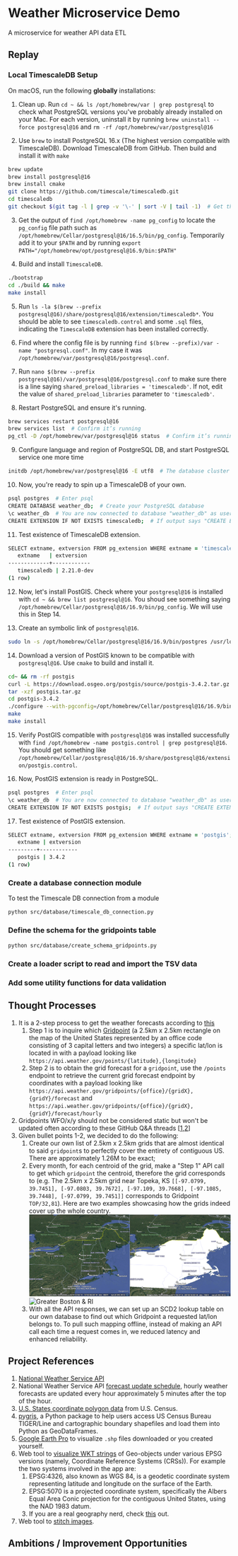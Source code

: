 # Weather Microservice Demo
A microservice for weather API data ETL

## Replay
### Local TimescaleDB Setup
On macOS, run the following **globally** installations:
1. Clean up. Run `cd ~ && ls /opt/homebrew/var | grep postgresql` to check what PostgreSQL versions you've probably already installed on your Mac. For each version, uninstall it by running `brew uninstall --force postgresql@16` and `rm -rf /opt/homebrew/var/postgresql@16`

2. Use `brew` to install PostgreSQL 16.x (The highest version compatible with TimescaleDB). Download TimescaleDB from GitHub. Then build and install it with `make`
```zsh
brew update
brew install postgresql@16
brew install cmake
git clone https://github.com/timescale/timescaledb.git
cd timescaledb
git checkout $(git tag -l | grep -v '\-' | sort -V | tail -1)  # Get the latest stable release
```

3. Get the output of `find /opt/homebrew -name pg_config` to locate the `pg_config` file path such as `/opt/homebrew/Cellar/postgresql@16/16.5/bin/pg_config`. Temporarily add it to your `$PATH` and by running `export PATH="/opt/homebrew/opt/postgresql@16.9/bin:$PATH"`

4. Build and install `TimescaleDB`.
```zsh
./bootstrap
cd ./build && make
make install
```

5. Run `ls -la $(brew --prefix postgresql@16)/share/postgresql@16/extension/timescaledb*`. You should be able to see `timescaledb.control` and some `.sql` files, indicating the `TimescaleDB` extension has been installed correctly.

6. Find where the config file is by running `find $(brew --prefix)/var -name "postgresql.conf"`. In my case it was `/opt/homebrew/var/postgresql@16/postgresql.conf`.

7. Run `nano $(brew --prefix postgresql@16)/var/postgresql@16/postgresql.conf` to make sure there is a line saying `shared_preload_libraries = 'timescaledb'`. If not, edit the value of `shared_preload_libraries` parameter to `'timescaledb'`.

8. Restart PostgreSQL and ensure it's running.
```zsh
brew services restart postgresql@16
brew services list  # Confirm it’s running
pg_ctl -D /opt/homebrew/var/postgresql@16 status  # Confirm it’s running again, with PID this time
```

9. Configure language and region of PostgreSQL DB, and start PostgreSQL service one more time
```zsh
initdb /opt/homebrew/var/postgresql@16 -E utf8  # The database cluster will be initialized with locale "en_US.UTF-8". The default text search configuration will be set to "english".
```

10. Now, you're ready to spin up a TimescaleDB of your own.
```zsh
psql postgres  # Enter psql
CREATE DATABASE weather_db;  # Create your PostgreSQL database
\c weather_db  # You are now connected to database "weather_db" as user "[your_mac_username]".
CREATE EXTENSION IF NOT EXISTS timescaledb;  # If output says "CREATE EXTENSION", it's a success!
```

11. Test existence of TimescaleDB extension.
```zsh
SELECT extname, extversion FROM pg_extension WHERE extname = 'timescaledb';
   extname   | extversion
-------------+------------
   timescaledb | 2.21.0-dev
(1 row)
```

12. Now, let's install PostGIS. Check where your `postgresql@16` is installed with `cd ~ && brew list postgresql@16`. You shoud see something saying `/opt/homebrew/Cellar/postgresql@16/16.9/bin/pg_config`. We will use this in Step 14.

13. Create an symbolic link of `postgresql@16`.
```zsh
sudo ln -s /opt/homebrew/Cellar/postgresql@16/16.9/bin/postgres /usr/local/bin/postgres
```

14. Download a version of PostGIS known to be compatible with `postgresql@16`. Use `cmake` to build and install it.
```zsh
cd~ && rm -rf postgis
curl -L https://download.osgeo.org/postgis/source/postgis-3.4.2.tar.gz -o postgis.tar.gz
tar -xzf postgis.tar.gz
cd postgis-3.4.2
./configure --with-pgconfig=/opt/homebrew/Cellar/postgresql@16/16.9/bin/pg_config  # Or whatever output from Step 12
make
make install
```

15. Verify PostGIS compatible with `postgresql@16` was installed successfully with `find /opt/homebrew -name postgis.control | grep postgresql@16`. You should get something like `/opt/homebrew/Cellar/postgresql@16/16.9/share/postgresql@16/extension/postgis.control`.

16. Now, PostGIS extension is ready in PostgreSQL.
```zsh
psql postgres  # Enter psql
\c weather_db  # You are now connected to database "weather_db" as user "[your_mac_username]".
CREATE EXTENSION IF NOT EXISTS postgis;  # If output says "CREATE EXTENSION", it's a success!
```

17. Test existence of PostGIS extension.
```zsh
SELECT extname, extversion FROM pg_extension WHERE extname = 'postgis';
   extname | extversion
---------+------------
   postgis | 3.4.2
(1 row)
```

### Create a database connection module
To test the Timescale DB connection from a module
```zsh
python src/database/timescale_db_connection.py
```

### Define the schema for the gridpoints table
```zsh
python src/database/create_schema_gridpoints.py
```

### Create a loader script to read and import the TSV data
### Add some utility functions for data validation


## Thought Processes
1. It is a 2-step process to get the weather forecasts according to [this](https://www.weather.gov/documentation/services-web-api)
   1. Step 1 is to inquire which [Gridpoint](https://weather-gov.github.io/api/gridpoints) (a 2.5km x 2.5km rectangle on the map of the United States represented by an office code consisting of 3 capital letters and two integers) a specific lat/lon is located in with a payload looking like `https://api.weather.gov/points/{latitude},{longitude}`
   2. Step 2 is to obtain the grid forecast for a `gridpoint`, use the `/points` endpoint to retrieve the current grid forecast endpoint by coordinates with a payload looking like `https://api.weather.gov/gridpoints/{office}/{gridX},{gridY}/forecast` and `https://api.weather.gov/gridpoints/{office}/{gridX},{gridY}/forecast/hourly`
2. Gridpoints WFO/x/y should not be considered static but won't be updated often according to these GitHub Q&A threads [[1](https://github.com/weather-gov/api/discussions/621),[2](https://github.com/weather-gov/api/discussions/746)]
3. Given bullet points 1-2, we decided to do the following:
   1. Create our own list of 2.5km x 2.5km grids that are almost identical to said `gridpoint`s to perfectly cover the entirety of contiguous US. There are approximately 1.26M to be exact; 
   2. Every month, for each centroid of the grid, make a "Step 1" API call to get which `gridpoint` the centroid, therefore the grid corresponds to (e.g. The 2.5km x 2.5km grid near Topeka, KS `[[-97.0799, 39.7451], [-97.0803, 39.7672], [-97.109, 39.7668], [-97.1085, 39.7448], [-97.0799, 39.7451]]` corresponds to Gridpoint `TOP/32,81`). Here are two examples showcasing how the grids indeed cover up the whole country.
![New England](screenshots/Grid_Coverage_New_England_BW.png)
![Greater Boston & RI](screenshots/Grid_Coverage_Greater_Boston_RI_BW.png)
   3. With all the API responses, we can set up an SCD2 lookup table on our own database to find out which Gridpoint a requested lat/lon belongs to. To pull such mapping offline, instead of making an API call each time a request comes in, we reduced latency and enhanced reliability.

## Project References
1. [National Weather Service API](https://www.weather.gov/documentation/services-web-api)
2. National Weather Service API [forecast update schedule](https://www.weather.gov/gid/nwr_general), hourly weather forecasts are updated every hour approximately 5 minutes after the top of the hour.
3. [U.S. States coordinate polygon data](https://www.census.gov/cgi-bin/geo/shapefiles/index.php?year=2024&layergroup=States+%28and+equivalent%29) from U.S. Census.
4. [pygris](https://walker-data.com/pygris/), a Python package to help users access US Census Bureau TIGER/Line and cartographic boundary shapefiles and load them into Python as GeoDataFrames.
5. [Google Earth Pro](https://www.google.com/earth/outreach/learn/importing-geographic-information-systems-gis-data-in-google-earth/) to visualize `.shp` files downloaded or you created yourself.
6. Web tool to [visualize WKT strings](https://wktmap.com/) of Geo-objects under various EPSG versions (namely, Coordinate Reference Systems (CRSs)). For example the two systems involved in the app are:
   1. EPSG:4326, also known as WGS 84, is a geodetic coordinate system representing latitude and longitude on the surface of the Earth.
   2. EPSG:5070 is a projected coordinate system, specifically the Albers Equal Area Conic projection for the contiguous United States, using the NAD 1983 datum.
   3. If you are a real geography nerd, check [this](https://gis.stackexchange.com/questions/378716/understanding-epsg-in-wkt) out.
7. Web tool to [stitch images](https://pinetools.com/merge-images).

## Ambitions / Improvement Opportunities